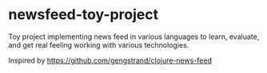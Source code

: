 # newsfeed-toy-project

Toy project implementing news feed in various languages to learn, evaluate, and get real feeling working with various technologies.

Inspired by https://github.com/gengstrand/clojure-news-feed
